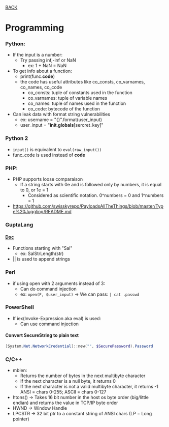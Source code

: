 [BACK](../README.md)
# Programming

### Python:
- If the input is a number:
  - Try passing inf,-inf or NaN
    - ex: 1 + NaN = NaN
- To get info about a function:
  - print(func.__code__)
  - the code has useful attributes like co_consts, co_varnames, co_names, co_code
    - co_consts: tuple of constants used in the function
    - co_varnames: tuple of variable names
    - co_names: tuple of names used in the function
    - co_code: bytecode of the function
- Can leak data with format string vulnerabilities
  - ex: username = "{}".format(user_input)
  - user_input = "__init__.__globals__[sercret_key]"
### Python 2
- `input()` is equivalent to `eval(raw_input())`
- func_code is used instead of __code__
  
### PHP:
- PHP supports loose comparaison
  - If a string starts with 0e and is followed only by numbers, it is equal to 0, or 1e = 1
    - Considered as scientific notation. 0^numbers = 0 and 1^numbers = 1
- https://github.com/swisskyrepo/PayloadsAllTheThings/blob/master/Type%20Juggling/README.md

### GuptaLang

#### [Doc](https://samples.tdcommunity.net/samples/TDMobile/Documents/OpenText%20Gupta%20TD%20Mobile%20Primer.pdf)

- Functions starting with "Sal"
  - ex: SalStrLength(str)
- || is used to append strings

### Perl
- if using open with 2 arguments instead of 3:
  - Can do command injection
  - ex: `open(F, $user_input)` -> We can pass: `| cat .passwd`

### PowerShell

- If iex(Invoke-Expression aka eval) is used:
  - Can use command injection 
  
#### Convert SecureString to plain text
```powershell
[System.Net.NetworkCredential]::new("", $SecurePassword).Password
```


### C/C++

- mblen:
  - Returns the number of bytes in the next multibyte character
  - If the next character is a null byte, it returns 0
  - If the next character is not a valid multibyte character, it returns -1
  ANSI = chars 0-255; ASCII = chars 0-127
- htons() -> Takes 16 bit number in the host os byte order (big/little endian) and returns the value in TCP/IP byte order
- HWND -> Window Handle
- LPCSTR -> 32 bit ptr to a constant string of ANSI chars (LP = Long pointer)